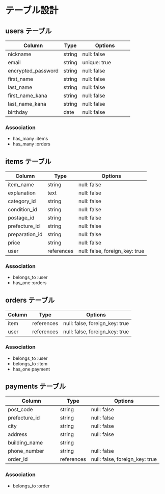 # テーブル設計

## users テーブル

| Column                  | Type   | Options           |
| ----------------------- | ------ | ----------------  |
| nickname                | string | null: false       |
| email                   | string | unique: true 　　　|df
| encrypted_password      | string | null: false       |df
| first_name              | string | null: false       |
| last_name               | string | null: false       |
| first_name_kana         | string | null: false       |
| last_name_kana          | string | null: false       |
| birthday                | date   | null: false       |


### Association

- has_many :items
- has_many :orders



## items テーブル

| Column                    | Type       | Options                        |
| ------------------------- | ---------- | ------------------------------ |
| item_name                 | string     | null: false                    |
| explanation               | text       | null: false                    |
| category_id               | string     | null: false                    |
| condition_id              | string     | null: false                    |
| postage_id                | string     | null: false                    |
| prefecture_id             | string     | null: false                    |
| preparation_id            | string     | null: false                    |
| price                     | string     | null: false                    |
| user                      | references | null: false, foreign_key: true |

### Association

- belongs_to :user
- has_one :orders



## orders テーブル

| Column      | Type       | Options                        |
| ----------- | ---------- | ------------------------------ |
| item        | references | null: false, foreign_key: true |
| user        | references | null: false, foreign_key: true |

### Association

- belongs_to :user
- belongs_to :item
- has_one payment




## payments テーブル

| Column             | Type       | Options                            |
| ------------------ | ---------- | -----------------------------------|
| post_code          | string     | null: false                        |
| prefecture_id　　　 | string     | null: false                        |
| city               | string     | null: false                        |
| address            | string     | null: false                        |
| building_name      | string     |                                    |
| phone_number       | string     | null: false                        |
| order_id           | references | null: false, foreign_key: true     |

### Association

- belongs_to :order